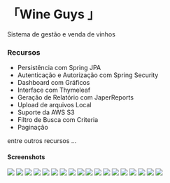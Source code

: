 「Wine Guys 」
=======

Sistema de gestão e venda de vinhos

### Recursos

- Persistência com Spring JPA
- Autenticação e Autorização com Spring Security
- Dashboard com Gráficos
- Interface com Thymeleaf
- Geração de Relatório com JaperReports
- Upload de arquivos Local
- Suporte da AWS S3
- Filtro de Busca com Criteria
- Paginação

entre outros recursos ...

#### Screenshots

<img src="screenshots/01.png"/>
<img src="screenshots/02.png"/>
<img src="screenshots/03.png"/>
<img src="screenshots/04.png"/>
<img src="screenshots/05.png"/>
<img src="screenshots/06.png"/>
<img src="screenshots/07.png"/>
<img src="screenshots/08.png"/>
<img src="screenshots/09.png"/>
<img src="screenshots/10.png"/>
<img src="screenshots/11.png"/>
<img src="screenshots/12.png"/>
<img src="screenshots/13.png"/>
<img src="screenshots/14.png"/>
<img src="screenshots/15.png"/>
<img src="screenshots/15.png"/>
<img src="screenshots/16.png"/>
<img src="screenshots/17.png"/>
